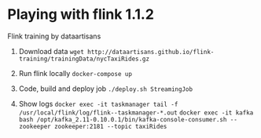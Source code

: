 # Playing with flink 1.1.2

Flink training by dataartisans 

1. Download data 
`wget http://dataartisans.github.io/flink-training/trainingData/nycTaxiRides.gz`

2. Run flink locally
`docker-compose up`

3. Code, build and deploy job
`./deploy.sh StreamingJob`

4. Show logs
`docker exec -it taskmanager tail -f /usr/local/flink/log/flink--taskmanager-*.out`
`docker exec -it kafka bash /opt/kafka_2.11-0.10.0.1/bin/kafka-console-consumer.sh --zookeeper zookeeper:2181 --topic taxiRides`